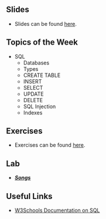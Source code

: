 ## Slides
- Slides can be found [here](https://docs.google.com/presentation/d/1fG5C2PpTxrneT46waL53RVRr16bzIQdCMGzfu981PcM/edit?usp=sharing).

## Topics of the Week

- SQL
    - Databases
    - Types
    - CREATE TABLE
    - INSERT
    - SELECT
    - UPDATE
    - DELETE
    - SQL Injection
    - Indexes

## Exercises
- Exercises can be found [here](https://github.com/emnguyen/cs50/blob/main/exercises/week7-exercises.md).

## Lab

- ***[Songs](https://cs50.harvard.edu/college/2021/fall/labs/7/)***

## Useful Links

- [W3Schools Documentation on SQL](https://www.w3schools.com/sql/)
